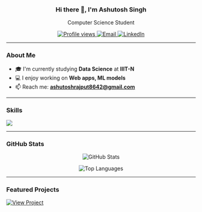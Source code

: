 <!-- Banner / Introduction -->
<h3 align="center">Hi there 👋, I'm Ashutosh Singh</h3>
<p align="center">Computer Science Student</p>

<p align="center" style="pointer-events:auto;">
  <a href="https://github.com/iiioooiso">
    <img src="https://komarev.com/ghpvc/?username=iiioooiso&label=Profile%20views&color=0e75b6&style=flat" alt="Profile views" />
  </a>
<a href="https://mail.google.com/mail/?view=cm&fs=1&to=ashutoshrajput8642@gmail.com" target="_blank" rel="noopener noreferrer">
  <img alt="Email" src="https://img.shields.io/badge/Email-D14836?style=flat&logo=gmail&logoColor=white" />
</a>

  <a href="https://www.linkedin.com/in/ashutosh-singh-350b33291/">
    <img alt="LinkedIn" src="https://img.shields.io/badge/LinkedIn-blue?style=flat&logo=linkedin&logoColor=white" />
  </a>
<!--   <a href="https://yourportfolio.com">
    <img alt="Portfolio" src="https://img.shields.io/badge/Portfolio-%23000000.svg?style=flat&logo=firefox&logoColor=white" />
  </a> -->
</p>

---

### About Me

- 🎓 I'm currently studying **Data Science** at **IIIT-N**
- 💻 I enjoy working on **Web apps, ML models**
- 📫 Reach me: **ashutoshrajput8642@gmail.com**

---

### Skills

<p align="left">
  <img src="https://skillicons.dev/icons?i=js,ts,html,css,react,nextjs,nodejs,express,mongodb,python,java,cpp,git,github,docker,linux" />
</p>

---

### GitHub Stats

<p align="center">
  <img src="https://github-readme-stats.vercel.app/api?username=iiioooiso&show_icons=true&theme=github_dark&hide_border=true&cache_seconds=1800&cache_bust=1" alt="GitHub Stats" />
</p>

<p align="center">
  <img src="https://github-readme-stats.vercel.app/api/top-langs/?username=iiioooiso&layout=compact&theme=github_dark&hide_border=true&cache_seconds=1800&cache_bust=1" alt="Top Languages" />
</p>

---

### Featured Projects

<p align="left">
  <a href="https://github.com/iiioooiso/WildLife-Log-Processor" target="_blank">
    <img src="https://img.shields.io/badge/Click%20to%20View-Project-blue?style=for-the-badge" alt="View Project" />
  </a>
</p>
